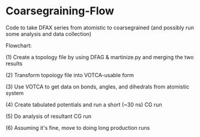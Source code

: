 # Coarsegraining-Flow

Code to take DFAX series from atomistic to coarsegrained (and possibly run some analysis and data collection)

Flowchart:

(1) Create a topology file by using DFAG & martinize.py and merging the two results

(2) Transform topology file into VOTCA-usable form

(3) Use VOTCA to get data on bonds, angles, and dihedrals from atomistic system

(4) Create tabulated potentials and run a short (~30 ns) CG run

(5) Do analysis of resultant CG run

(6) Assuming it's fine, move to doing long production runs

